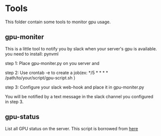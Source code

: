 # Tools
This folder contain some tools to monitor gpu usage.

## gpu-moniter
This is a little tool to notify you by slack when your server's gpu is available.
you need to install: pynvml

step 1: Place gpu-moniter.py on you server and 

step 2: Use crontab -e to create a job(ex: */5 * * * *  /path/to/your/script/gpu-script.sh )

step 3: Configure your slack web-hook and place it in gpu-moniter.py

You will be notified by a text message in the slack channel you configured in step 3.

## gpu-status
List all GPU status on the server. This script is borrowed from [here](https://gist.github.com/SSARCandy/46da40fb53d7d49b10a4c38e6f96ae23)
